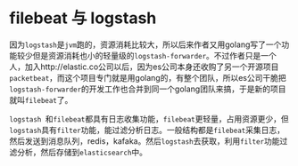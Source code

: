 # filebeat 与 logstash

因为`logstash`是`jvm`跑的，资源消耗比较大，所以后来作者又用golang写了一个功能较少但是资源消耗也小的轻量级的`logstash-forwarder`。不过作者只是一个人，加入http://elastic.co公司以后，因为es公司本身还收购了另一个开源项目`packetbeat`，而这个项目专门就是用golang的，有整个团队，所以es公司干脆把`logstash-forwarder`的开发工作也合并到同一个golang团队来搞，于是新的项目就叫`filebeat`了。

`logstash `和`filebeat`都具有日志收集功能，`filebeat`更轻量，占用资源更少，但`logstash`具有`filter`功能，能过滤分析日志。一般结构都是`filebeat`采集日志，然后发送到消息队列，redis，kafaka。然后`logstash`去获取，利用`filter`功能过滤分析，然后存储到`elasticsearch`中。